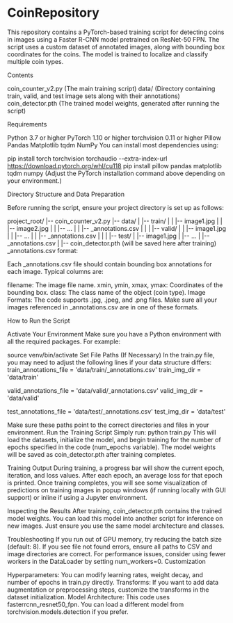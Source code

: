 # CoinRepository
This repository contains a PyTorch-based training script for detecting coins in images using a Faster R-CNN model pretrained on ResNet-50 FPN. The script uses a custom dataset of annotated images, along with bounding box coordinates for the coins. The model is trained to localize and classify multiple coin types.

Contents

coin_counter_v2.py (The main training script)
data/ (Directory containing train, valid, and test image sets along with their annotations)
coin_detector.pth (The trained model weights, generated after running the script)

Requirements

Python 3.7 or higher
PyTorch 1.10 or higher
torchvision 0.11 or higher
Pillow
Pandas
Matplotlib
tqdm
NumPy
You can install most dependencies using:

pip install torch torchvision torchaudio --extra-index-url https://download.pytorch.org/whl/cu118
pip install pillow pandas matplotlib tqdm numpy
(Adjust the PyTorch installation command above depending on your environment.)

Directory Structure and Data Preparation

Before running the script, ensure your project directory is set up as follows:

project_root/
|-- coin_counter_v2.py
|-- data/
|   |-- train/
|   |   |-- image1.jpg
|   |   |-- image2.jpg
|   |   |-- ...
|   |   |-- _annotations.csv
|   |
|   |-- valid/
|   |   |-- image1.jpg
|   |   |-- ...
|   |   |-- _annotations.csv
|   |
|   |-- test/
|       |-- image1.jpg
|       |-- ...
|       |-- _annotations.csv
|
|-- coin_detector.pth (will be saved here after training)
_annotations.csv format:

Each _annotations.csv file should contain bounding box annotations for each image. Typical columns are:

filename: The image file name.
xmin, ymin, xmax, ymax: Coordinates of the bounding box.
class: The class name of the object (coin type).
Image Formats:
The code supports .jpg, .jpeg, and .png files. Make sure all your images referenced in _annotations.csv are in one of these formats.

How to Run the Script

Activate Your Environment
Make sure you have a Python environment with all the required packages. For example:

source venv/bin/activate
Set File Paths (If Necessary)
In the train.py file, you may need to adjust the following lines if your data structure differs:
train_annotations_file = 'data/train/_annotations.csv'
train_img_dir = 'data/train'

valid_annotations_file = 'data/valid/_annotations.csv'
valid_img_dir = 'data/valid'

test_annotations_file = 'data/test/_annotations.csv'
test_img_dir = 'data/test'

Make sure these paths point to the correct directories and files in your environment.
Run the Training Script
Simply run:
python train.py
This will load the datasets, initialize the model, and begin training for the number of epochs specified in the code (num_epochs variable).
The model weights will be saved as coin_detector.pth after training completes.

Training Output
During training, a progress bar will show the current epoch, iteration, and loss values.
After each epoch, an average loss for that epoch is printed.
Once training completes, you will see some visualization of predictions on training images in popup windows (if running locally with GUI support) or inline if using a Jupyter environment.

Inspecting the Results
After training, coin_detector.pth contains the trained model weights. You can load this model into another script for inference on new images. Just ensure you use the same model architecture and classes.

Troubleshooting
If you run out of GPU memory, try reducing the batch size (default: 8).
If you see file not found errors, ensure all paths to CSV and image directories are correct.
For performance issues, consider using fewer workers in the DataLoader by setting num_workers=0.
Customization

Hyperparameters: You can modify learning rates, weight decay, and number of epochs in train.py directly.
Transforms: If you want to add data augmentation or preprocessing steps, customize the transforms in the dataset initialization.
Model Architecture: This code uses fasterrcnn_resnet50_fpn. You can load a different model from torchvision.models.detection if you prefer.
